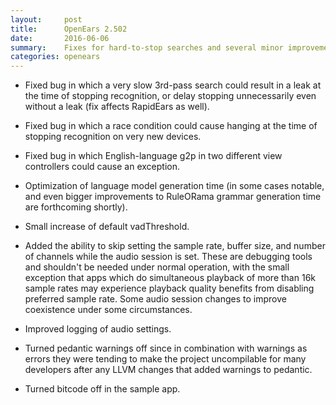 ```yaml
---
layout:     post
title:      OpenEars 2.502 
date:       2016-06-06
summary:    Fixes for hard-to-stop searches and several minor improvements and optimizations...
categories: openears
---
```

* Fixed bug in which a very slow 3rd-pass search could result in a leak at the time of stopping recognition, or delay stopping unnecessarily even without a leak (fix affects RapidEars as well).

* Fixed bug in which a race condition could cause hanging at the time of stopping recognition on very new devices.

* Fixed bug in which English-language g2p in two different view controllers could cause an exception.

* Optimization of language model generation time (in some cases notable, and even bigger improvements to RuleORama grammar generation time are forthcoming shortly).

* Small increase of default vadThreshold.

* Added the ability to skip setting the sample rate, buffer size, and number of channels while the audio session is set. These are debugging tools and shouldn't be needed under normal operation, with the small exception that apps which do simultaneous playback of more than 16k sample rates may experience playback quality benefits from disabling preferred sample rate. Some audio session changes to improve coexistence under some circumstances. 

* Improved logging of audio settings.

* Turned pedantic warnings off since in combination with warnings as errors they were tending to make the project uncompilable for many developers after any LLVM changes that added warnings to pedantic.

* Turned bitcode off in the sample app.

